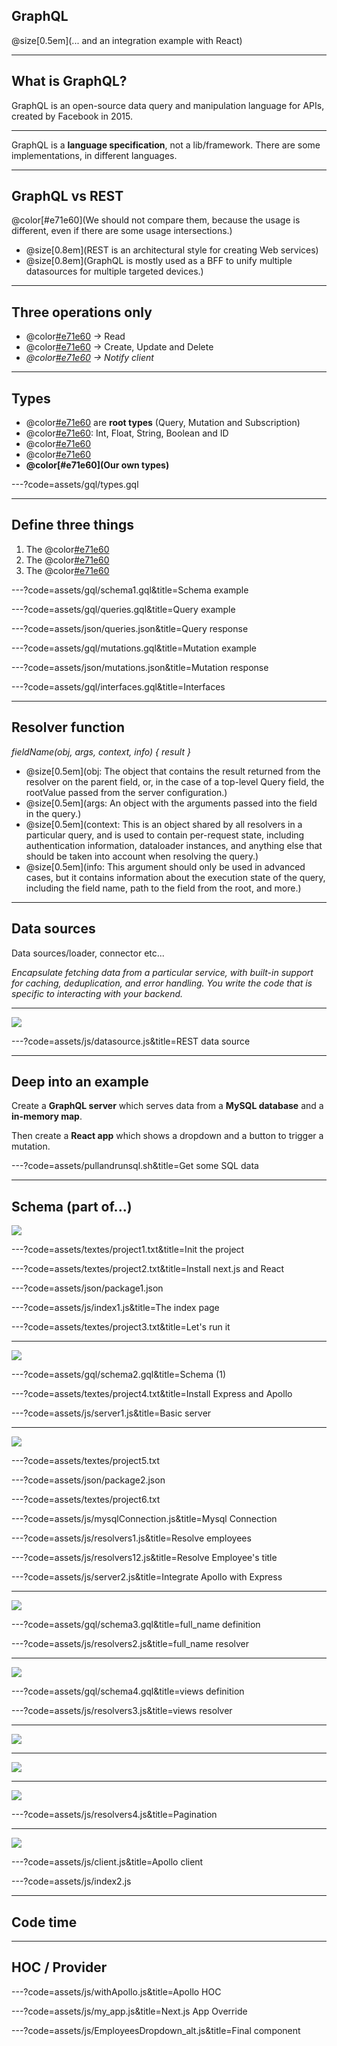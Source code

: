 
## GraphQL

@size[0.5em](... and an integration example with React)

---

## What is GraphQL?

GraphQL is an open-source data query and manipulation language for APIs, created by Facebook in 2015.

---

GraphQL is a **language specification**, not a lib/framework. There are some implementations, in different languages.

---

## GraphQL vs REST

@color[#e71e60](We should not compare them, because the usage is different, even if there are some usage intersections.)

* @size[0.8em](REST is an architectural style for creating Web services)
* @size[0.8em](GraphQL is mostly used as a BFF to unify multiple datasources for multiple targeted devices.)

---

## Three operations only

* @color[#e71e60](Query) -> Read
* @color[#e71e60](Mutation) -> Create, Update and Delete
* _@color[#e71e60](Subscription) -> Notify client_

---

## Types

* @color[#e71e60](Operations) are **root types** (Query, Mutation and Subscription)
* @color[#e71e60](Scalars): Int, Float, String, Boolean and ID
* @color[#e71e60](Enumerations)
* @color[#e71e60](Lists)
* **@color[#e71e60](Our own types)**

---?code=assets/gql/types.gql

---

## Define three things

1. The @color[#e71e60](schema)
2. The @color[#e71e60](connectors)
3. The @color[#e71e60](resolvers)

---?code=assets/gql/schema1.gql&title=Schema example

---?code=assets/gql/queries.gql&title=Query example

---?code=assets/json/queries.json&title=Query response

---?code=assets/gql/mutations.gql&title=Mutation example

---?code=assets/json/mutations.json&title=Mutation response

---?code=assets/gql/interfaces.gql&title=Interfaces

---

## Resolver function

_fieldName(obj, args, context, info) { result }_

* @size[0.5em](obj: The object that contains the result returned from the resolver on the parent field, or, in the case of a top-level Query field, the rootValue passed from the server configuration.)
* @size[0.5em](args: An object with the arguments passed into the field in the query.)
* @size[0.5em](context: This is an object shared by all resolvers in a particular query, and is used to contain per-request state, including authentication information, dataloader instances, and anything else that should be taken into account when resolving the query.)
* @size[0.5em](info: This argument should only be used in advanced cases, but it contains information about the execution state of the query, including the field name, path to the field from the root, and more.)

---

## Data sources

Data sources/loader, connector etc...

_Encapsulate fetching data from a particular service, with built-in support for caching, deduplication, and error handling. You write the code that is specific to interacting with your backend._

---

![](assets/images/connector-model-diagram.png)

---?code=assets/js/datasource.js&title=REST data source

---

## Deep into an example

Create a **GraphQL server** which serves data from a **MySQL database** and a **in-memory map**.

Then create a **React app** which shows a dropdown and a button to trigger a mutation.

---?code=assets/pullandrunsql.sh&title=Get some SQL data

---

## Schema (part of...)

![](assets/images/employees-schema.png)

---?code=assets/textes/project1.txt&title=Init the project

---?code=assets/textes/project2.txt&title=Install next.js and React

---?code=assets/json/package1.json

---?code=assets/js/index1.js&title=The index page

---?code=assets/textes/project3.txt&title=Let's run it

---

![](assets/images/screen1.png)

---?code=assets/gql/schema2.gql&title=Schema (1)

---?code=assets/textes/project4.txt&title=Install Express and Apollo

---?code=assets/js/server1.js&title=Basic server

---

![](assets/images/screen2.png)

---?code=assets/textes/project5.txt

---?code=assets/json/package2.json

---?code=assets/textes/project6.txt

---?code=assets/js/mysqlConnection.js&title=Mysql Connection

---?code=assets/js/resolvers1.js&title=Resolve employees

---?code=assets/js/resolvers12.js&title=Resolve Employee's title

---?code=assets/js/server2.js&title=Integrate Apollo with Express

---

![](assets/images/screen3.png)

---?code=assets/gql/schema3.gql&title=full_name definition

---?code=assets/js/resolvers2.js&title=full_name resolver

---

![](assets/images/screen4.png)

---?code=assets/gql/schema4.gql&title=views definition

---?code=assets/js/resolvers3.js&title=views resolver

---

![](assets/images/screen5.png)

---

![](assets/images/screen6.png)

---

![](assets/images/screen7.png)

---?code=assets/js/resolvers4.js&title=Pagination

---

![](assets/images/screen8.png)

---?code=assets/js/client.js&title=Apollo client

---?code=assets/js/index2.js

---

## Code time

---

## HOC / Provider

---?code=assets/js/withApollo.js&title=Apollo HOC

---?code=assets/js/my_app.js&title=Next.js App Override

---?code=assets/js/EmployeesDropdown_alt.js&title=Final component
